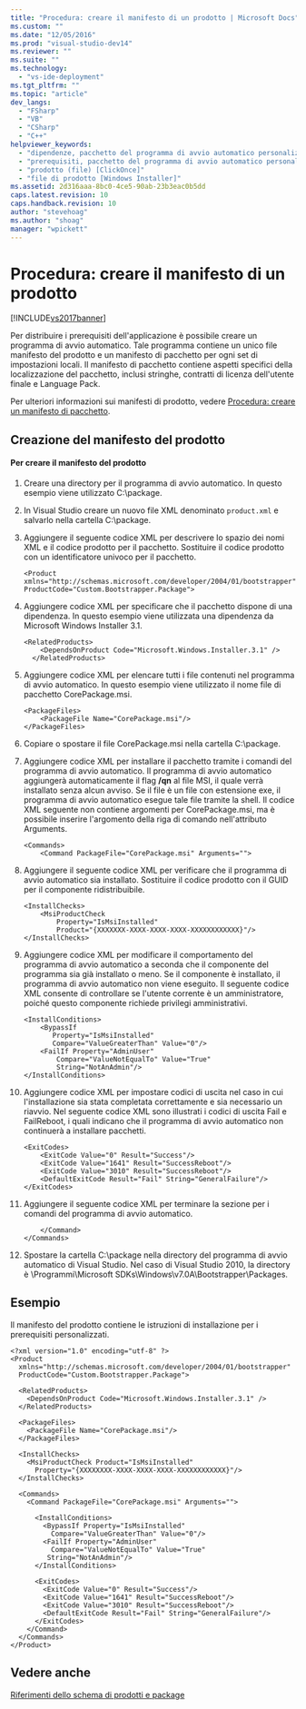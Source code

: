 ```yaml
---
title: "Procedura: creare il manifesto di un prodotto | Microsoft Docs"
ms.custom: ""
ms.date: "12/05/2016"
ms.prod: "visual-studio-dev14"
ms.reviewer: ""
ms.suite: ""
ms.technology: 
  - "vs-ide-deployment"
ms.tgt_pltfrm: ""
ms.topic: "article"
dev_langs: 
  - "FSharp"
  - "VB"
  - "CSharp"
  - "C++"
helpviewer_keywords: 
  - "dipendenze, pacchetto del programma di avvio automatico personalizzato"
  - "prerequisiti, pacchetto del programma di avvio automatico personalizzato"
  - "prodotto (file) [ClickOnce]"
  - "file di prodotto [Windows Installer]"
ms.assetid: 2d316aaa-8bc0-4ce5-90ab-23b3eac0b5dd
caps.latest.revision: 10
caps.handback.revision: 10
author: "stevehoag"
ms.author: "shoag"
manager: "wpickett"
---
```

# Procedura: creare il manifesto di un prodotto
[!INCLUDE[vs2017banner](../code-quality/includes/vs2017banner.md)]

Per distribuire i prerequisiti dell'applicazione è possibile creare un programma di avvio automatico.  Tale programma contiene un unico file manifesto del prodotto e un manifesto di pacchetto per ogni set di impostazioni locali.  Il manifesto di pacchetto contiene aspetti specifici della localizzazione del pacchetto,  inclusi stringhe, contratti di licenza dell'utente finale e Language Pack.  
  
 Per ulteriori informazioni sui manifesti di prodotto, vedere [Procedura: creare un manifesto di pacchetto](../deployment/how-to-create-a-package-manifest.md).  
  
## Creazione del manifesto del prodotto  
  
#### Per creare il manifesto del prodotto  
  
1.  Creare una directory per il programma di avvio automatico.  In questo esempio viene utilizzato C:\\package.  
  
2.  In Visual Studio creare un nuovo file XML denominato `product.xml` e salvarlo nella cartella C:\\package.  
  
3.  Aggiungere il seguente codice XML per descrivere lo spazio dei nomi XML e il codice prodotto per il pacchetto.  Sostituire il codice prodotto con un identificatore univoco per il pacchetto.  
  
    ```  
    <Product  
    xmlns="http://schemas.microsoft.com/developer/2004/01/bootstrapper"   
    ProductCode="Custom.Bootstrapper.Package">  
    ```  
  
4.  Aggiungere codice XML per specificare che il pacchetto dispone di una dipendenza.  In questo esempio viene utilizzata una dipendenza da Microsoft Windows Installer 3.1.  
  
    ```  
    <RelatedProducts>  
        <DependsOnProduct Code="Microsoft.Windows.Installer.3.1" />  
      </RelatedProducts>  
    ```  
  
5.  Aggiungere codice XML per elencare tutti i file contenuti nel programma di avvio automatico.  In questo esempio viene utilizzato il nome file di pacchetto CorePackage.msi.  
  
    ```  
    <PackageFiles>  
        <PackageFile Name="CorePackage.msi"/>  
    </PackageFiles>  
    ```  
  
6.  Copiare o spostare il file CorePackage.msi nella cartella C:\\package.  
  
7.  Aggiungere codice XML per installare il pacchetto tramite i comandi del programma di avvio automatico.  Il programma di avvio automatico aggiungerà automaticamente il flag **\/qn** al file MSI, il quale verrà installato senza alcun avviso.  Se il file è un file con estensione exe, il programma di avvio automatico esegue tale file tramite la shell.  Il codice XML seguente non contiene argomenti per CorePackage.msi, ma è possibile inserire l'argomento della riga di comando nell'attributo Arguments.  
  
    ```  
    <Commands>  
        <Command PackageFile="CorePackage.msi" Arguments="">  
    ```  
  
8.  Aggiungere il seguente codice XML per verificare che il programma di avvio automatico sia installato.  Sostituire il codice prodotto con il GUID per il componente ridistribuibile.  
  
    ```  
    <InstallChecks>  
        <MsiProductCheck   
            Property="IsMsiInstalled"   
            Product="{XXXXXXX-XXXX-XXXX-XXXX-XXXXXXXXXXXX}"/>  
    </InstallChecks>  
    ```  
  
9. Aggiungere codice XML per modificare il comportamento del programma di avvio automatico a seconda che il componente del programma sia già installato o meno.  Se il componente è installato, il programma di avvio automatico non viene eseguito.  Il seguente codice XML consente di controllare se l'utente corrente è un amministratore, poiché questo componente richiede privilegi amministrativi.  
  
    ```  
    <InstallConditions>  
        <BypassIf   
           Property="IsMsiInstalled"   
           Compare="ValueGreaterThan" Value="0"/>  
        <FailIf Property="AdminUser"   
            Compare="ValueNotEqualTo" Value="True"  
            String="NotAnAdmin"/>  
    </InstallConditions>  
    ```  
  
10. Aggiungere codice XML per impostare codici di uscita nel caso in cui l'installazione sia stata completata correttamente e sia necessario un riavvio.  Nel seguente codice XML sono illustrati i codici di uscita Fail e FailReboot, i quali indicano che il programma di avvio automatico non continuerà a installare pacchetti.  
  
    ```  
    <ExitCodes>  
        <ExitCode Value="0" Result="Success"/>  
        <ExitCode Value="1641" Result="SuccessReboot"/>  
        <ExitCode Value="3010" Result="SuccessReboot"/>  
        <DefaultExitCode Result="Fail" String="GeneralFailure"/>  
    </ExitCodes>  
    ```  
  
11. Aggiungere il seguente codice XML per terminare la sezione per i comandi del programma di avvio automatico.  
  
    ```  
        </Command>  
    </Commands>  
    ```  
  
12. Spostare la cartella C:\\package nella directory del programma di avvio automatico di Visual Studio.  Nel caso di Visual Studio 2010, la directory è \\Programmi\\Microsoft SDKs\\Windows\\v7.0A\\Bootstrapper\\Packages.  
  
## Esempio  
 Il manifesto del prodotto contiene le istruzioni di installazione per i prerequisiti personalizzati.  
  
```  
<?xml version="1.0" encoding="utf-8" ?>  
<Product  
  xmlns="http://schemas.microsoft.com/developer/2004/01/bootstrapper"  
  ProductCode="Custom.Bootstrapper.Package">  
  
  <RelatedProducts>  
    <DependsOnProduct Code="Microsoft.Windows.Installer.3.1" />  
  </RelatedProducts>  
  
  <PackageFiles>  
    <PackageFile Name="CorePackage.msi"/>  
  </PackageFiles>  
  
  <InstallChecks>  
    <MsiProductCheck Product="IsMsiInstalled"   
      Property="{XXXXXXXX-XXXX-XXXX-XXXX-XXXXXXXXXXXX}"/>  
  </InstallChecks>  
  
  <Commands>  
    <Command PackageFile="CorePackage.msi" Arguments="">  
  
      <InstallConditions>  
        <BypassIf Property="IsMsiInstalled"  
          Compare="ValueGreaterThan" Value="0"/>  
        <FailIf Property="AdminUser"   
          Compare="ValueNotEqualTo" Value="True"  
         String="NotAnAdmin"/>  
      </InstallConditions>  
  
      <ExitCodes>  
        <ExitCode Value="0" Result="Success"/>  
        <ExitCode Value="1641" Result="SuccessReboot"/>  
        <ExitCode Value="3010" Result="SuccessReboot"/>  
        <DefaultExitCode Result="Fail" String="GeneralFailure"/>  
      </ExitCodes>  
    </Command>  
  </Commands>  
</Product>  
```  
  
## Vedere anche  
 [Riferimenti dello schema di prodotti e package](../deployment/product-and-package-schema-reference.md)